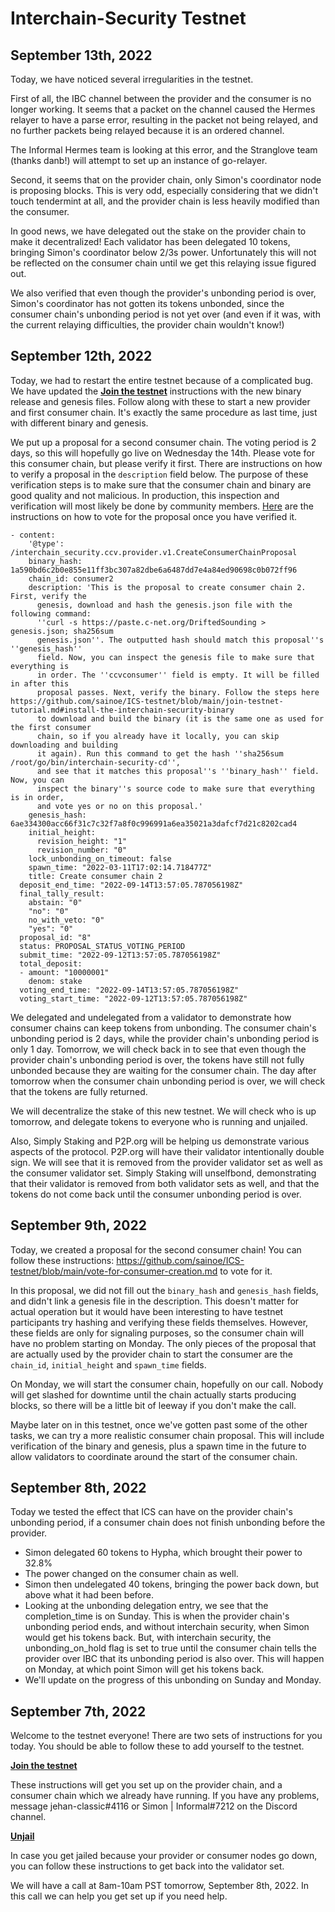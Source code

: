 # Interchain-Security Testnet

## September 13th, 2022

Today, we have noticed several irregularities in the testnet. 

First of all, the IBC channel between the provider and the consumer is no longer working. It seems that a packet on the channel caused the Hermes relayer to have a parse error, resulting in the packet not being relayed, and no further packets being relayed because it is an ordered channel.

The Informal Hermes team is looking at this error, and the Stranglove team (thanks danb!) will attempt to set up an instance of go-relayer.

Second, it seems that on the provider chain, only Simon's coordinator node is proposing blocks. This is very odd, especially considering that we didn't touch tendermint at all, and the provider chain is less heavily modified than the consumer.

In good news, we have delegated out the stake on the provider chain to make it decentralized! Each validator has been delegated 10 tokens, bringing Simon's coordinator below 2/3s power. Unfortunately this will not be reflected on the consumer chain until we get this relaying issue figured out.

We also verified that even though the provider's unbonding period is over, Simon's coordinator has not gotten its tokens unbonded, since the consumer chain's unbonding period is not yet over (and even if it was, with the current relaying difficulties, the provider chain wouldn't know!)

## September 12th, 2022

Today, we had to restart the entire testnet because of a complicated bug. We have updated the **[Join the testnet](https://github.com/sainoe/ICS-testnet/blob/main/join-testnet-tutorial.md)** instructions with the new binary release and genesis files. Follow along with these to start a new provider and first consumer chain. It's exactly the same procedure as last time, just with different binary and genesis.

We put up a proposal for a second consumer chain. The voting period is 2 days, so this will hopefully go live on Wednesday the 14th. Please vote for this consumer chain, but please verify it first. There are instructions on how to verify a proposal in the `description` field below. The purpose of these verification steps is to make sure that the consumer chain and binary are good quality and not malicious. In production, this inspection and verification will most likely be done by community members. [Here](https://github.com/sainoe/ICS-testnet/blob/main/vote-for-consumer-creation.md) are the instructions on how to vote for the proposal once you have verified it.

```
- content:
    '@type': /interchain_security.ccv.provider.v1.CreateConsumerChainProposal
    binary_hash: 1a590bd6c2b0e855e11ff3bc307a82dbe6a6487dd7e4a84ed90698c0b072ff96
    chain_id: consumer2
    description: 'This is the proposal to create consumer chain 2. First, verify the
      genesis, download and hash the genesis.json file with the following command:
      ''curl -s https://paste.c-net.org/DriftedSounding > genesis.json; sha256sum
      genesis.json''. The outputted hash should match this proposal''s ''genesis_hash''
      field. Now, you can inspect the genesis file to make sure that everything is
      in order. The ''ccvconsumer'' field is empty. It will be filled in after this
      proposal passes. Next, verify the binary. Follow the steps here https://github.com/sainoe/ICS-testnet/blob/main/join-testnet-tutorial.md#install-the-interchain-security-binary
      to download and build the binary (it is the same one as used for the first consumer
      chain, so if you already have it locally, you can skip downloading and building
      it again). Run this command to get the hash ''sha256sum /root/go/bin/interchain-security-cd'',
      and see that it matches this proposal''s ''binary_hash'' field. Now, you can
      inspect the binary''s source code to make sure that everything is in order,
      and vote yes or no on this proposal.'
    genesis_hash: 6ae334300acc66f31c7c32f7a8f0c996991a6ea35021a3dafcf7d21c8202cad4
    initial_height:
      revision_height: "1"
      revision_number: "0"
    lock_unbonding_on_timeout: false
    spawn_time: "2022-03-11T17:02:14.718477Z"
    title: Create consumer chain 2
  deposit_end_time: "2022-09-14T13:57:05.787056198Z"
  final_tally_result:
    abstain: "0"
    "no": "0"
    no_with_veto: "0"
    "yes": "0"
  proposal_id: "8"
  status: PROPOSAL_STATUS_VOTING_PERIOD
  submit_time: "2022-09-12T13:57:05.787056198Z"
  total_deposit:
  - amount: "10000001"
    denom: stake
  voting_end_time: "2022-09-14T13:57:05.787056198Z"
  voting_start_time: "2022-09-12T13:57:05.787056198Z"
```

We delegated and undelegated from a validator to demonstrate how consumer chains can keep tokens from unbonding. The consumer chain's unbonding period is 2 days, while the provider chain's unbonding period is only 1 day. Tomorrow, we will check back in to see that even though the provider chain's unbonding period is over, the tokens have still not fully unbonded because they are waiting for the consumer chain. The day after tomorrow when the consumer chain unbonding period is over, we will check that the tokens are fully returned.

We will decentralize the stake of this new testnet. We will check who is up tomorrow, and delegate tokens to everyone who is running and unjailed. 

Also, Simply Staking and P2P.org will be helping us demonstrate various aspects of the protocol. P2P.org will have their validator intentionally double sign. We will see that it is removed from the provider validator set as well as the consumer validator set. Simply Staking will unselfbond, demonstrating that their validator is removed from both validator sets as well, and that the tokens do not come back until the consumer unbonding period is over.

## September 9th, 2022

Today, we created a proposal for the second consumer chain! You can follow these instructions: https://github.com/sainoe/ICS-testnet/blob/main/vote-for-consumer-creation.md to vote for it. 

In this proposal, we did not fill out the `binary_hash` and `genesis_hash` fields, and didn't link a genesis file in the description. This doesn't matter for actual operation but it would have been interesting to have testnet participants try hashing and verifying these fields themselves. However, these fields are only for signaling purposes, so the consumer chain will have no problem starting on Monday. The only pieces of the proposal that are actually used by the provider chain to start the consumer are the `chain_id`, `initial_height` and `spawn_time` fields.

On Monday, we will start the consumer chain, hopefully on our call. Nobody will get slashed for downtime until the chain actually starts producing blocks, so there will be a little bit of leeway if you don't make the call.

Maybe later on in this testnet, once we've gotten past some of the other tasks, we can try a more realistic consumer chain proposal. This will include verification of the binary and genesis, plus a spawn time in the future to allow validators to coordinate around the start of the consumer chain.

## September 8th, 2022

Today we tested the effect that ICS can have on the provider chain's unbonding period, if a consumer chain does not finish unbonding before the provider.

- Simon delegated 60 tokens to Hypha, which brought their power to 32.8%
- The power changed on the consumer chain as well.
- Simon then undelegated 40 tokens, bringing the power back down, but above what it had been before.
- Looking at the unbonding delegation entry, we see that the completion_time is on Sunday. This is when the provider chain's unbonding period ends, and without interchain security, when Simon would get his tokens back. But, with interchain security, the unbonding_on_hold flag is set to true until the consumer chain tells the provider over IBC that its unbonding period is also over. This will happen on Monday, at which point Simon will get his tokens back.
- We'll update on the progress of this unbonding on Sunday and Monday.

## September 7th, 2022

Welcome to the testnet everyone! There are two sets of instructions for you today. You should be able to follow these to add yourself to the testnet.

**[Join the testnet](https://github.com/sainoe/ICS-testnet/blob/main/join-testnet-tutorial.md)**

These instructions will get you set up on the provider chain, and a consumer chain which we already have running. If you have any problems, message jehan-classic#4116 or Simon | Informal#7212 on the Discord channel.

**[Unjail](https://github.com/sainoe/ICS-testnet/blob/main/unjail.md)**

In case you get jailed because your provider or consumer nodes go down, you can follow these instructions to get back into the validator set.

We will have a call at 8am-10am PST tomorrow, September 8th, 2022. In this call we can help you get set up if you need help. 
